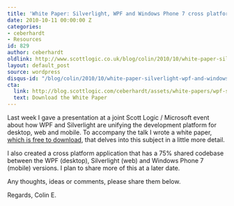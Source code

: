 ```yaml
---
title: 'White Paper: Silverlight, WPF and Windows Phone 7 cross platform development'
date: 2010-10-11 00:00:00 Z
categories:
- ceberhardt
- Resources
id: 829
author: ceberhardt
oldlink: http://www.scottlogic.co.uk/blog/colin/2010/10/white-paper-silverlight-wpf-and-windows-phone-7-cross-platform-development/
layout: default_post
source: wordpress
disqus-id: "/blog/colin/2010/10/white-paper-silverlight-wpf-and-windows-phone-7-cross-platform-development/"
cta:
  link: http://blog.scottlogic.com/ceberhardt/assets/white-papers/wpf-silverlight.pdf
  text: Download the White Paper
---
```


Last week I gave a presentation at a joint Scott Logic / Microsoft event about how WPF and Silverlight are unifying the development platform for desktop, web and mobile. To accompany the talk I wrote a white paper, [which is free to download]({{site.baseurl}}/ceberhardt/assets/white-papers/wpf-silverlight.pdf), that delves into this subject in a little more detail.

I also created a cross platform application that has a 75% shared codebase between the WPF (desktop), Silverlight (web) and Windows Phone 7 (mobile) versions. I plan to share more of this at a later date.

Any thoughts, ideas or comments, please share them below.

Regards, Colin E.
